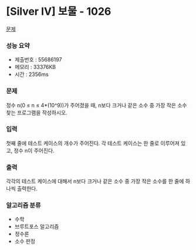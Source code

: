 # [Silver IV] 보물 - 1026
<a href="https://www.acmicpc.net/problem/1026">문제</a>

### 성능 요약
- 제출번호 : 55686197 <br>
- 메모리 : 33376KB <br>
- 시간 : 2356ms

### 문제
정수 n(0 ≤ n ≤ 4*(10^9))가 주어졌을 때, n보다 크거나 같은 소수 중 가장 작은 소수 찾는 프로그램을 작성하시오.

### 입력
첫째 줄에 테스트 케이스의 개수가 주어진다. 각 테스트 케이스는 한 줄로 이루어져 있고, 정수 n이 주어진다.

### 출력
각각의 테스트 케이스에 대해서 n보다 크거나 같은 소수 중 가장 작은 소수를 한 줄에 하나씩 출력한다.

### 알고리즘 분류
- 수학
- 브루트포스 알고리즘
- 정수론
- 소수 판정
